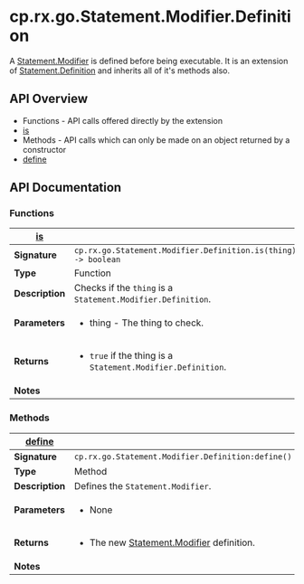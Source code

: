 # cp.rx.go.Statement.Modifier.Definition

A [Statement.Modifier](cp.rx.go.Statement.Modifier.md) is defined before being executable.
It is an extension of [Statement.Definition](cp.rx.go.Statement.Definition.md) and inherits
all of it's methods also.

## API Overview
* Functions - API calls offered directly by the extension
 * [is](#is)
* Methods - API calls which can only be made on an object returned by a constructor
 * [define](#define)

## API Documentation

### Functions

| [is](#is)         |                                                                                     |
| --------------------------------------------|-------------------------------------------------------------------------------------|
| **Signature**                               | `cp.rx.go.Statement.Modifier.Definition.is(thing) -> boolean`                                                                    |
| **Type**                                    | Function                                                                     |
| **Description**                             | Checks if the `thing` is a `Statement.Modifier.Definition`.                                                                     |
| **Parameters**                              | <ul><li>thing    - The thing to check.</li></ul> |
| **Returns**                                 | <ul><li>`true` if the thing is a `Statement.Modifier.Definition`.</li></ul>          |
| **Notes**                                   | <ul></ul>                |

### Methods

| [define](#define)         |                                                                                     |
| --------------------------------------------|-------------------------------------------------------------------------------------|
| **Signature**                               | `cp.rx.go.Statement.Modifier.Definition:define()`                                                                    |
| **Type**                                    | Method                                                                     |
| **Description**                             | Defines the `Statement.Modifier`.                                                                     |
| **Parameters**                              | <ul><li>None</li></ul> |
| **Returns**                                 | <ul><li>The new [Statement.Modifier](cp.rx.go.Statement.Modifier.md) definition.</li></ul>          |
| **Notes**                                   | <ul></ul>                |

